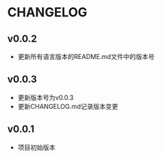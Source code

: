# CHANGELOG

## v0.0.2
- 更新所有语言版本的README.md文件中的版本号

## v0.0.3
- 更新版本号为v0.0.3
- 更新CHANGELOG.md记录版本变更

## v0.0.1
- 项目初始版本